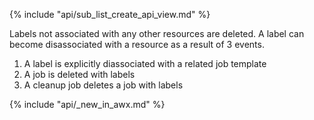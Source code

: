 {% include "api/sub_list_create_api_view.md" %}

Labels not associated with any other resources are deleted. A label can become disassociated with a resource as a result of 3 events.

1. A label is explicitly diassociated with a related job template
2. A job is deleted with labels
3. A cleanup job deletes a job with labels

{% include "api/_new_in_awx.md" %}
